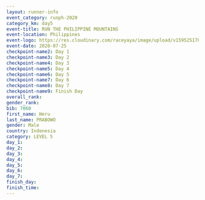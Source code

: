 ```yaml
--- 
layout: runner-info 
event_category: runph-2020 
category_km: day5 
event-title: RUN THE PHILIPPINE MOUNTAINS 
event-location: Philippines 
event-logo: https://res.cloudinary.com/raceyaya/image/upload/v1595251780/logo/2020/Image_ds2u6w.jpg 
event-date: 2020-07-25 
checkpoint-name2: Day 1 
checkpoint-name3: Day 2 
checkpoint-name4: Day 3 
checkpoint-name5: Day 4 
checkpoint-name6: Day 5 
checkpoint-name7: Day 6 
checkpoint-name8: Day 7 
checkpoint-name9: Finish Day 
overall_rank: 
gender_rank: 
bib: 7060
first_name: Heru
last_name: PRABOWO
gender: Male
country: Indonesia
category: LEVEL 5
day_1: 
day_2: 
day_3: 
day_4: 
day_5: 
day_6: 
day_7: 
finish_day: 
finish_time: 
--- 
```

